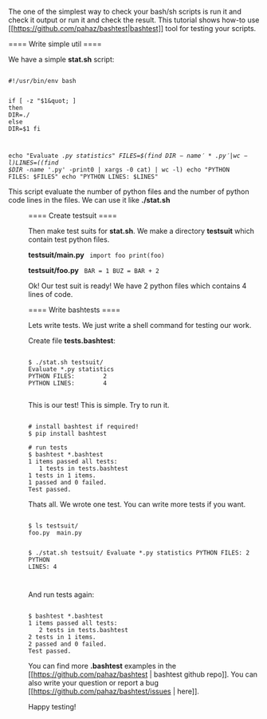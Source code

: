 The one of the simplest way to check your bash/sh scripts is run it and check it output or run it and check the result. This tutorial shows how-to use [[https://github.com/pahaz/bashtest|bashtest]] tool for testing your scripts.

==== Write simple util ====

We have a simple **stat.sh** script:

<code>
#!/usr/bin/env bash

if [ -z &quot;$1&quot; ]
then
    DIR=./
else
    DIR=$1
fi

echo &quot;Evaluate *.py statistics&quot;
FILES=$(find $DIR -name '*.py' | wc -l)
LINES=$((find $DIR -name '*.py' -print0 | xargs -0 cat) | wc -l)
echo &quot;PYTHON FILES: $FILES&quot;
echo &quot;PYTHON LINES: $LINES&quot;
</code>

This script evaluate the number of python files and the number of python code lines in the files.
We can use it like **./stat.sh <dir>**

==== Create testsuit ====

Then make test suits for **stat.sh**. We make a directory **testsuit** which contain test python files.

**testsuit/main.py**
<code>
import foo
print(foo)
</code>

**testsuit/foo.py**
<code>
BAR = 1
BUZ = BAR + 2
</code>

Ok! Our test suit is ready! 
We have 2 python files which contains 4 lines of code.

==== Write bashtests ====

Lets write tests. We just write a shell command for testing our work.

Create file **tests.bashtest**:

<code>
$ ./stat.sh testsuit/
Evaluate *.py statistics
PYTHON FILES:        2
PYTHON LINES:        4

</code>

This is our test! This is simple. Try to run it.

<code>
# install bashtest if required!
$ pip install bashtest
</code>

<code>
# run tests
$ bashtest *.bashtest
1 items passed all tests:
   1 tests in tests.bashtest
1 tests in 1 items.
1 passed and 0 failed.
Test passed.
</code>

Thats all. We wrote one test. You can write more tests if you want.

<code>
$ ls testsuit/
foo.py  main.py

$ ./stat.sh testsuit/
Evaluate *.py statistics
PYTHON FILES:        2
PYTHON LINES:        4

</code>

And run tests again:

<code>
$ bashtest *.bashtest
1 items passed all tests:
   2 tests in tests.bashtest
2 tests in 1 items.
2 passed and 0 failed.
Test passed.
</code>

You can find more **.bashtest** examples in the [[https://github.com/pahaz/bashtest | bashtest github repo]]. You can also write your question or report a bug [[https://github.com/pahaz/bashtest/issues | here]].

Happy testing!
